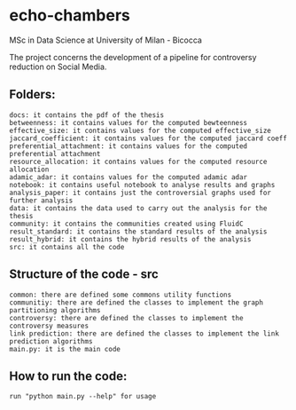 # echo-chambers
MSc in Data Science at University of Milan - Bicocca

The project concerns the development of a pipeline for controversy reduction on Social Media.

## Folders:

```
docs: it contains the pdf of the thesis
betweenness: it contains values for the computed bewteenness
effective_size: it contains values for the computed effective_size
jaccard_coefficient: it contains values for the computed jaccard coeff
preferential_attachment: it contains values for the computed preferential attachment
resource_allocation: it contains values for the computed resource allocation
adamic_adar: it contains values for the computed adamic adar
notebook: it contains useful notebook to analyse results and graphs
analysis_paper: it contains just the controversial graphs used for further analysis
data: it contains the data used to carry out the analysis for the thesis
community: it contains the communities created using FluidC
result_standard: it contains the standard results of the analysis 
result_hybrid: it contains the hybrid results of the analysis 
src: it contains all the code
```

## Structure of the code - src

```
common: there are defined some commons utility functions
communitiy: there are defined the classes to implement the graph partitioning algorithms
controversy: there are defined the classes to implement the controversy measures
link prediction: there are defined the classes to implement the link prediction algorithms
main.py: it is the main code
```

## How to run the code:

```
run "python main.py --help" for usage
```